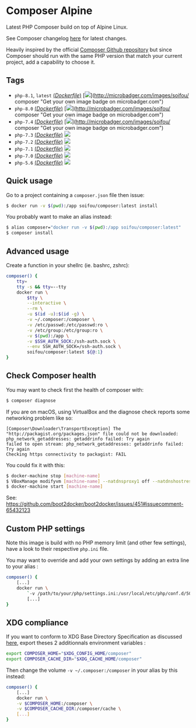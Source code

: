 # Composer Alpine

Latest PHP Composer build on top of Alpine Linux.

See Composer changelog [here](https://github.com/composer/composer/blob/master/CHANGELOG.md) for latest changes.

Heavily inspired by the official [Composer Github repository](https://github.com/composer/docker) but since Composer should run with the same PHP version that match your current project, add a capability to choose it.

## Tags

- `php-8.1`, `latest` [(_Dockerfile_)](https://github.com/soifou/composer/tree/master/8.1/Dockerfile) \[![](https://images.microbadger.com/badges/image/soifou/composer:php-8.1.svg)\](http://microbadger.com/images/soifou/ composer "Get your own image badge on microbadger.com")
- `php-8.0` [(_Dockerfile_)](https://github.com/soifou/composer/tree/master/8.0/Dockerfile) \[![](https://images.microbadger.com/badges/image/soifou/composer:php-8.0.svg)\](http://microbadger.com/images/soifou/ composer "Get your own image badge on microbadger.com")
- `php-7.4` [(_Dockerfile_)](https://github.com/soifou/composer/tree/master/7.4/Dockerfile) \[![](https://images.microbadger.com/badges/image/soifou/composer:php-7.4.svg)\](http://microbadger.com/images/soifou/ composer "Get your own image badge on microbadger.com")
- `php-7.3` [(_Dockerfile_)](https://github.com/soifou/composer/tree/master/7.3/Dockerfile) [![](https://images.microbadger.com/badges/image/soifou/composer:php-7.3.svg)](http://microbadger.com/images/soifou/composer "Get your own image badge on microbadger.com")
- `php-7.2` [(_Dockerfile_)](https://github.com/soifou/composer/tree/master/7.2/Dockerfile) [![](https://images.microbadger.com/badges/image/soifou/composer:php-7.2.svg)](http://microbadger.com/images/soifou/composer "Get your own image badge on microbadger.com")
- `php-7.1` [(_Dockerfile_)](https://github.com/soifou/composer/tree/master/7.1/Dockerfile) [![](https://images.microbadger.com/badges/image/soifou/composer:php-7.1.svg)](http://microbadger.com/images/soifou/composer "Get your own image badge on microbadger.com")
- `php-7.0` [(_Dockerfile_)](https://github.com/soifou/composer/tree/master/7.0/Dockerfile) [![](https://images.microbadger.com/badges/image/soifou/composer:php-7.0.svg)](http://microbadger.com/images/soifou/composer "Get your own image badge on microbadger.com")
- `php-5.6` [(_Dockerfile_)](https://github.com/soifou/composer/tree/master/5.6/Dockerfile) [![](https://images.microbadger.com/badges/image/soifou/composer:php-5.6.svg)](http://microbadger.com/images/soifou/composer "Get your own image badge on microbadger.com")

## Quick usage

Go to a project containing a `composer.json` file then issue:

```sh
$ docker run -v $(pwd):/app soifou/composer:latest install
```

You probably want to make an alias instead:

```sh
$ alias composer="docker run -v $(pwd):/app soifou/composer:latest"
$ composer install
```

## Advanced usage

Create a function in your shellrc (ie. bashrc, zshrc):

```sh
composer() {
    tty=
    tty -s && tty=--tty
    docker run \
        $tty \
        --interactive \
        --rm \
        -u $(id -u):$(id -g) \
        -v ~/.composer:/composer \
        -v /etc/passwd:/etc/passwd:ro \
        -v /etc/group:/etc/group:ro \
        -v $(pwd):/app \
        -v $SSH_AUTH_SOCK:/ssh-auth.sock \
        --env SSH_AUTH_SOCK=/ssh-auth.sock \
        soifou/composer:latest ${@:1}
}
```

## Check Composer health

You may want to check first the health of composer with:

```sh
$ composer diagnose
```

If you are on macOS, using VirtualBox and the diagnose check reports some networking problem like so:

```
[Composer\Downloader\TransportException] The "http://packagist.org/packages.json" file could not be downloaded: php_network_getaddresses: getaddrinfo failed: Try again
failed to open stream: php_network_getaddresses: getaddrinfo failed: Try again
Checking https connectivity to packagist: FAIL
```

You could fix it with this:

```sh
$ docker-machine stop [machine-name]
$ VBoxManage modifyvm [machine-name] --natdnsproxy1 off --natdnshostresolver1 off
$ docker-machine start [machine-name]
```

See: https://github.com/boot2docker/boot2docker/issues/451#issuecomment-65432123

## Custom PHP settings

Note this image is build with no PHP memory limit (and other few settings), have a look to their respective `php.ini` file.

You may want to override and add your own settings by adding an extra line to your alias :

```sh
composer() {
    [...]
    docker run \
        `-v /path/to/your/php/settings.ini:/usr/local/etc/php/conf.d/50-setting.ini`
        [...]
}
```

## XDG compliance

If you want to conform to XDG Base Directory Specification as discussed [here](https://github.com/composer/composer/pull/1407), export theses 2 additionnals environment variables :

```sh
export COMPOSER_HOME="$XDG_CONFIG_HOME/composer"
export COMPOSER_CACHE_DIR="$XDG_CACHE_HOME/composer"
```

Then change the volume `-v ~/.composer:/composer` in your alias by this instead:

```sh
composer() {
    [...]
    docker run \
    -v $COMPOSER_HOME:/composer \
    -v $COMPOSER_CACHE_DIR:/composer/cache \
    [...]
}
```
